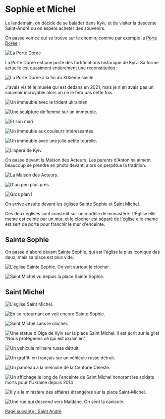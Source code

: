 # Sophie et Michel

Le lendemain, on décide de se balader dans Kyiv, et de visiter la descente
Saint-André ou on espère acheter des souvenirs.

On passe voir ce qui se trouve sur le chemin, comme par exemple la [Porte
Dorée](https://fr.wikipedia.org/wiki/Porte_dor%C3%A9e_(Kiev)) :

![La Porte Dorée](images/kyiv/p4/sophie_et_michel/porte_doree.jpg)

La Porte Dorée est une porte des fortifications historique de Kyiv. Sa forme
actuelle est quasiment entièrement une reconstitution :

![La Porte Dorée à la fin du XIXième siecle. ](images/kyiv/p4/sophie_et_michel/porte_doree_vieux.png)

J'avais visité le musée qui est dedans en 2021, mais je n'en avais pas un
souvenir incroyable alors on ne le fera pas cette fois.

![Un immeuble avec le trident ukrainien.](images/kyiv/p4/sophie_et_michel/immeuble_trizoube.jpg)

![Une sculpture de femme sur un immeuble.](images/kyiv/p4/sophie_et_michel/statue_immeuble_sirene.jpg)

![Et son mari.](images/kyiv/p4/sophie_et_michel/statue_immeuble_barbe.jpg)

![Un immeuble aux couleurs intéressantes.](images/kyiv/p4/sophie_et_michel/immeuble_jaune_et_rouge.jpg)

![Un immeuble avec une jolie petite tourelle.](images/kyiv/p4/sophie_et_michel/immeuble_tourelle.jpg)

![L'opera de Kyiv.](images/kyiv/p4/sophie_et_michel/opera.jpg)


On passe devant la Maison des Acteurs. Les parents d'Antonina aiment beaucoup se
prendre en photo devant, alors on perpétue la tradition.

![La Maison des Acteurs.](images/kyiv/p4/sophie_et_michel/maison_des_acteurs.jpg)

![D'un peu plus près.](images/kyiv/p4/sophie_et_michel/maison_des_acteurs_2.jpg)

![Gros plan !](images/kyiv/p4/sophie_et_michel/maison_des_acteur_zoom.jpg)

On arrive ensuite devant les églises Sainte Sophie et Saint Michel.

Ces deux églises sont construit sur un modèle de monastère. L'Église elle meme
est ceinte par un mur, et le clocher est séparé de l'église elle-meme est sert
de porte pour franchir le mur d'enceinte.

## Sainte Sophie

On passe d'abord devant Sainte Sophie, qui est l'église la plus iconique des
deux, mais sa place est plus vide.

![L'église Sainte Sophie. On voit surtout le clocher.](images/kyiv/p4/sophie_et_michel/sainte_sophie.jpg)

![Saint Michel vu depuis la place Sainte Sophie.](images/kyiv/p4/sophie_et_michel/saint_michel_de_loin.jpg)

## Saint Michel

![L'église Saint Michel.](images/kyiv/p4/sophie_et_michel/saint_michel.jpg)

![En se retournant on voit encore Sainte Sophie.](images/kyiv/p4/sophie_et_michel/sainte_sophie_de_loin.jpg)

![Saint Michel sans le clocher.](images/kyiv/p4/sophie_et_michel/saint_michel_2.jpg)

![Une statue d'[Olga de Kyiv](https://en.wikipedia.org/wiki/Olga_of_Kiev) sur la place Saint Michel. Il est écrit sur le gilet "Nous protégeons ce qui est ukrainien".](images/kyiv/p4/sophie_et_michel/statue_gilet.jpg)

![Un véhicule militaire russe détruit.](images/kyiv/p4/sophie_et_michel/bmp.jpg)

![Un graffiti en français sur un véhicule russe détruit.](images/kyiv/p4/sophie_et_michel/graffiti_francais.jpg)

![Un panneau à la mémoire de la [Centurie Celeste](https://fr.wikipedia.org/wiki/H%C3%A9ros_de_la_Centurie_c%C3%A9leste).](images/kyiv/p4/sophie_et_michel/centurie_celeste.jpg)

![Un affichage le long de l'enceinte de Saint Michel honorant les soldats morts pour l'Ukraine depuis 2014](images/kyiv/p4/sophie_et_michel/mort_pour_l_ukraine.jpg)

![Il y a le ministère des affaires étrangères sur la place Saint-Michel.](images/kyiv/p4/sophie_et_michel/ministere_des_affaires_etrangeres.jpg)

![Une rue qui descend vers Maïdane. On sent la canicule.](images/kyiv/p4/sophie_et_michel/rue.jpg)

[Page suivante : Saint André](kyiv_4_saint_andre.md)